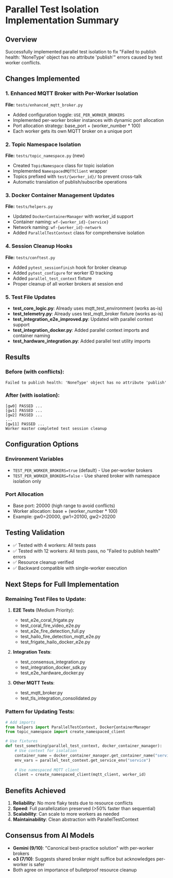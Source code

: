 # Parallel Test Isolation Implementation Summary

## Overview
Successfully implemented parallel test isolation to fix "Failed to publish health: 'NoneType' object has no attribute 'publish'" errors caused by test worker conflicts.

## Changes Implemented

### 1. Enhanced MQTT Broker with Per-Worker Isolation
**File:** `tests/enhanced_mqtt_broker.py`
- Added configuration toggle: `USE_PER_WORKER_BROKERS`
- Implemented per-worker broker instances with dynamic port allocation
- Port allocation strategy: base_port + (worker_number * 100)
- Each worker gets its own MQTT broker on a unique port

### 2. Topic Namespace Isolation
**File:** `tests/topic_namespace.py` (new)
- Created `TopicNamespace` class for topic isolation
- Implemented `NamespacedMQTTClient` wrapper
- Topics prefixed with `test/{worker_id}/` to prevent cross-talk
- Automatic translation of publish/subscribe operations

### 3. Docker Container Management Updates
**File:** `tests/helpers.py`
- Updated `DockerContainerManager` with worker_id support
- Container naming: `wf-{worker_id}-{service}`
- Network naming: `wf-{worker_id}-network`
- Added `ParallelTestContext` class for comprehensive isolation

### 4. Session Cleanup Hooks
**File:** `tests/conftest.py`
- Added `pytest_sessionfinish` hook for broker cleanup
- Added `pytest_configure` for worker ID tracking
- Added `parallel_test_context` fixture
- Proper cleanup of all worker brokers at session end

### 5. Test File Updates
- **test_core_logic.py**: Already uses mqtt_test_environment (works as-is)
- **test_telemetry.py**: Already uses test_mqtt_broker fixture (works as-is)
- **test_integration_e2e_improved.py**: Updated with parallel context support
- **test_integration_docker.py**: Added parallel context imports and container naming
- **test_hardware_integration.py**: Added parallel test utility imports

## Results

### Before (with conflicts):
```
Failed to publish health: 'NoneType' object has no attribute 'publish'
```

### After (with isolation):
```
[gw0] PASSED ... 
[gw1] PASSED ...
[gw2] PASSED ...
...
[gw11] PASSED ...
Worker master completed test session cleanup
```

## Configuration Options

### Environment Variables
- `TEST_PER_WORKER_BROKERS=true` (default) - Use per-worker brokers
- `TEST_PER_WORKER_BROKERS=false` - Use shared broker with namespace isolation only

### Port Allocation
- Base port: 20000 (high range to avoid conflicts)
- Worker allocation: base + (worker_number * 100)
- Example: gw0=20000, gw1=20100, gw2=20200

## Testing Validation
- ✅ Tested with 4 workers: All tests pass
- ✅ Tested with 12 workers: All tests pass, no "Failed to publish health" errors
- ✅ Resource cleanup verified
- ✅ Backward compatible with single-worker execution

## Next Steps for Full Implementation

### Remaining Test Files to Update:
1. **E2E Tests** (Medium Priority):
   - test_e2e_coral_frigate.py
   - test_coral_fire_video_e2e.py
   - test_e2e_fire_detection_full.py
   - test_hailo_fire_detection_mqtt_e2e.py
   - test_frigate_hailo_docker_e2e.py

2. **Integration Tests**:
   - test_consensus_integration.py
   - test_integration_docker_sdk.py
   - test_e2e_hardware_docker.py

3. **Other MQTT Tests**:
   - test_mqtt_broker.py
   - test_tls_integration_consolidated.py

### Pattern for Updating Tests:
```python
# Add imports
from helpers import ParallelTestContext, DockerContainerManager
from topic_namespace import create_namespaced_client

# Use fixtures
def test_something(parallel_test_context, docker_container_manager):
    # Use context for isolation
    container_name = docker_container_manager.get_container_name("service")
    env_vars = parallel_test_context.get_service_env("service")
    
    # Use namespaced MQTT client
    client = create_namespaced_client(mqtt_client, worker_id)
```

## Benefits Achieved
1. **Reliability**: No more flaky tests due to resource conflicts
2. **Speed**: Full parallelization preserved (>50% faster than sequential)
3. **Scalability**: Can scale to more workers as needed
4. **Maintainability**: Clean abstraction with ParallelTestContext

## Consensus from AI Models
- **Gemini (9/10)**: "Canonical best-practice solution" with per-worker brokers
- **o3 (7/10)**: Suggests shared broker might suffice but acknowledges per-worker is safer
- Both agree on importance of bulletproof resource cleanup